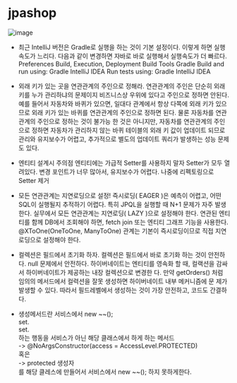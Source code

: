 # jpashop
![image](https://user-images.githubusercontent.com/85722378/152516419-4c2c8c68-9c91-4ab5-9b53-0c6ff9c0deb2.png)


- 최근 IntelliJ 버전은 Gradle로 실행을 하는 것이 기본 설정이다. 이렇게 하면 실행속도가 느리다.
다음과 같이 변경하면 자바로 바로 실행해서 실행속도가 더 빠르다.
Preferences Build, Execution, Deployment Build Tools Gradle
Build and run using: Gradle IntelliJ IDEA
Run tests using: Gradle IntelliJ IDEA


- 외래 키가 있는 곳을 연관관계의 주인으로 정해라.
연관관계의 주인은 단순히 외래 키를 누가 관리하냐의 문제이지 비즈니스상 우위에 있다고 주인으로 정하면
안된다. 예를 들어서 자동차와 바퀴가 있으면, 일대다 관계에서 항상 다쪽에 외래 키가 있으므로 외래 키가
있는 바퀴를 연관관계의 주인으로 정하면 된다. 물론 자동차를 연관관계의 주인으로 정하는 것이 불가능 한
것은 아니지만, 자동차를 연관관계의 주인으로 정하면 자동차가 관리하지 않는 바퀴 테이블의 외래 키 값이
업데이트 되므로 관리와 유지보수가 어렵고, 추가적으로 별도의 업데이트 쿼리가 발생하는 성능 문제도 있다.


- 엔티티 설계시 주의점
엔티티에는 가급적 Setter를 사용하지 말자
Setter가 모두 열려있다. 변경 포인트가 너무 많아서, 유지보수가 어렵다. 나중에 리펙토링으로 Setter 제거

- 모든 연관관계는 지연로딩으로 설정!
즉시로딩( EAGER )은 예측이 어렵고, 어떤 SQL이 실행될지 추적하기 어렵다. 특히 JPQL을 실행할 때 N+1
문제가 자주 발생한다.
실무에서 모든 연관관계는 지연로딩( LAZY )으로 설정해야 한다.
연관된 엔티티를 함께 DB에서 조회해야 하면, fetch join 또는 엔티티 그래프 기능을 사용한다.
@XToOne(OneToOne, ManyToOne) 관계는 기본이 즉시로딩이므로 직접 지연로딩으로 설정해야 한다.

- 컬렉션은 필드에서 초기화 하자.
컬렉션은 필드에서 바로 초기화 하는 것이 안전하다.
null 문제에서 안전하다.
하이버네이트는 엔티티를 영속화 할 때, 컬랙션을 감싸서 하이버네이트가 제공하는 내장 컬렉션으로 변경한
다. 만약 getOrders() 처럼 임의의 메서드에서 컬력션을 잘못 생성하면 하이버네이트 내부 메커니즘에 문
제가 발생할 수 있다. 따라서 필드레벨에서 생성하는 것이 가장 안전하고, 코드도 간결하다.


- 생성메서드란
서비스에서 new ~~();  
set.  
set.  
하는 행동을 서비스가 아닌 해당 클래스에서 하게 하는 메서드  
-> @NoArgsConstructor(access = AccessLevel.PROTECTED)  
혹은  
-> protected 생성자  
를 해당 클레스에 만들어서 서비스에서 new ~~(); 하지 못하게한다.  



